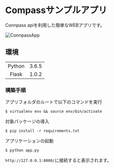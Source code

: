 # Compassサンプルアプリ
Connpass apiを利用した簡単なWEBアプリです。

![ConnpassApp](https://github.com/urchin-hat/my_trash_apps/blob/master/images/ConnpassApp.gif)

## 環境
|||
|:---:|:---:|
|Python|3.6.5|
|Flask|1.0.2|

### 構築手順

アプリフォルダのルートで以下のコマンドを実行
```shell
$ virtualenv env && source env/bin/activate
```

対象パッケージの導入
```shell
$ pip install -r requirements.txt
```

アプリケーションの起動
```shell
$ python app.py
```

`http://127.0.0.1:8000/`に接続すると表示されます。
